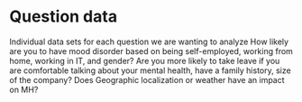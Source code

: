 # Question data
Individual data sets for each question we are wanting to analyze
  How likely are you to have mood disorder based on being self-employed, working from home, working in IT, and gender?
  Are you more likely to take leave if you are comfortable talking about your mental health, have a family history, size of the company?
  Does Geographic localization or weather have an impact on MH? 
